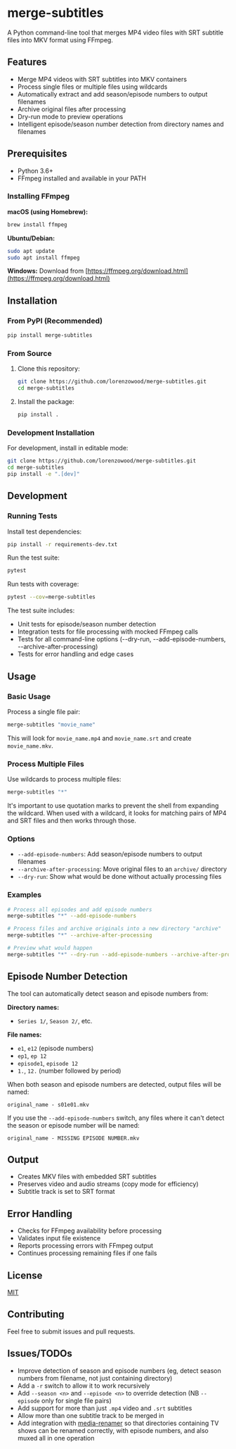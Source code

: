 # merge-subtitles

A Python command-line tool that merges MP4 video files with SRT subtitle files into MKV format using FFmpeg.

## Features

- Merge MP4 videos with SRT subtitles into MKV containers
- Process single files or multiple files using wildcards
- Automatically extract and add season/episode numbers to output filenames
- Archive original files after processing
- Dry-run mode to preview operations
- Intelligent episode/season number detection from directory names and filenames

## Prerequisites

- Python 3.6+
- FFmpeg installed and available in your PATH

### Installing FFmpeg

**macOS (using Homebrew):**
```bash
brew install ffmpeg
```

**Ubuntu/Debian:**
```bash
sudo apt update
sudo apt install ffmpeg
```

**Windows:**
Download from [https://ffmpeg.org/download.html](https://ffmpeg.org/download.html)

## Installation

### From PyPI (Recommended)

```bash
pip install merge-subtitles
```

### From Source

1. Clone this repository:
   ```bash
   git clone https://github.com/lorenzowood/merge-subtitles.git
   cd merge-subtitles
   ```

2. Install the package:
   ```bash
   pip install .
   ```

### Development Installation

For development, install in editable mode:
```bash
git clone https://github.com/lorenzowood/merge-subtitles.git
cd merge-subtitles
pip install -e ".[dev]"
```

## Development

### Running Tests

Install test dependencies:
```bash
pip install -r requirements-dev.txt
```

Run the test suite:
```bash
pytest
```

Run tests with coverage:
```bash
pytest --cov=merge-subtitles
```

The test suite includes:
- Unit tests for episode/season number detection
- Integration tests for file processing with mocked FFmpeg calls
- Tests for all command-line options (--dry-run, --add-episode-numbers, --archive-after-processing)
- Tests for error handling and edge cases

## Usage

### Basic Usage

Process a single file pair:
```bash
merge-subtitles "movie_name"
```
This will look for `movie_name.mp4` and `movie_name.srt` and create `movie_name.mkv`.

### Process Multiple Files

Use wildcards to process multiple files:
```bash
merge-subtitles "*"
```

It's important to use quotation marks to prevent the shell from expanding the wildcard. When used with a wildcard, it looks for matching pairs of MP4 and SRT files and then works through those.

### Options

- `--add-episode-numbers`: Add season/episode numbers to output filenames
- `--archive-after-processing`: Move original files to an `archive/` directory
- `--dry-run`: Show what would be done without actually processing files

### Examples

```bash
# Process all episodes and add episode numbers
merge-subtitles "*" --add-episode-numbers

# Process files and archive originals into a new directory "archive"
merge-subtitles "*" --archive-after-processing

# Preview what would happen
merge-subtitles "*" --dry-run --add-episode-numbers --archive-after-processing
```

## Episode Number Detection

The tool can automatically detect season and episode numbers from:

**Directory names:**
- `Series 1/`, `Season 2/`, etc.

**File names:**
- `e1`, `e12` (episode numbers)
- `ep1`, `ep 12`
- `episode1`, `episode 12`
- `1.`, `12.` (number followed by period)

When both season and episode numbers are detected, output files will be named:
```
original_name - s01e01.mkv
```

If you use the `--add-episode-numbers` switch, any files where it can't detect the season or episode number will be named:
```
original_name - MISSING EPISODE NUMBER.mkv
```

## Output

- Creates MKV files with embedded SRT subtitles
- Preserves video and audio streams (copy mode for efficiency)
- Subtitle track is set to SRT format

## Error Handling

- Checks for FFmpeg availability before processing
- Validates input file existence
- Reports processing errors with FFmpeg output
- Continues processing remaining files if one fails

## License

[MIT](https://opensource.org/licenses/MIT)

## Contributing

Feel free to submit issues and pull requests.

## Issues/TODOs

* Improve detection of season and episode numbers (eg, detect season numbers from filename, not just containing directory)
* Add a `-r` switch to allow it to work recursively
* Add `--season <n>` and `--episode <n>` to override detection (NB `--episode` only for single file pairs)
* Add support for more than just `.mp4` video and `.srt` subtitles
* Allow more than one subtitle track to be merged in
* Add integration with [media-renamer](https://github.com/lorenzowood/media-renamer) so that directories containing TV shows can be renamed correctly, with episode numbers, and also muxed all in one operation 
